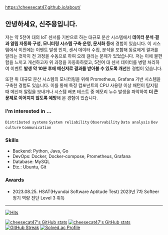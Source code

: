 <https://cheesecat47.github.io/about/>

## 안녕하세요, 신주용입니다.

저는 약 5천여 대의 IoT 센서를 기반으로 하는 대규모 분산 시스템에서 **데이터 분석·결과 알림 자동화 구성, 모니터링 시스템 구축·운영, 문서화 등**에 경험이 있습니다. 이 시스템에서 이전에는 이벤트 발생 인지, 센서 데이터 수집, 분석을 포함해 동료에게 결과를 알리는 것까지 전 과정을 수동으로 하여 오래 걸리는 문제가 있었습니다. 저는 이에 불편함을 느끼고 개선하고자 위 과정을 자동화하였고, 5천여 대 센서 데이터를 병렬 처리하여 이벤트 **발생 약 10분 후에 메신저로 결과를 받아볼 수 있도록 개선**한 경험이 있습니다.

또한 위 대규모 분산 시스템의 모니터링을 위해 Prometheus, Grafana 기반 시스템을 구축한 경험도 있습니다. 이를 통해 특정 컴포넌트의 CPU 사용량 이상 패턴이 탐지될 때 메신저 알림을 보내거나 시스템 배포 테스트 중 메모리 누수 발생을 파악하여 **더 큰 문제로 이어지지 않도록 예방**해 본 경험이 있습니다.

### I’m interested in …  

`Distributed systems` `System reliability` `Observability` `Data analysis` `Dev culture` `Communication`

### Skills

- Backend: Python, Java, Go
- DevOps: Docker, Docker-compose, Prometheus, Grafana
- Database: MySQL
- Etc.: Ubuntu, Git

### Awards

- 2023.08.25. HSAT(Hyundai Software Aptitude Test) 2023년 7차 Softeer 정기 역량 진단 Level 3 취득

---

<!-- <p align="center">
    <img src="./main_img1.gif" alt="slideshow" />
</p>

### Interests

<p align="center">
    <img src="https://img.shields.io/badge/ApacheHadoop-66CCFF?style=for-the-badge&logo=ApacheHadoop&logoColor=white"/>
    <img src="https://img.shields.io/badge/ApacheKafka-231F20?style=for-the-badge&logo=ApacheKafka&logoColor=white"/>
</p>

<p align="center">
    <img src="https://img.shields.io/badge/Elastic-005571?style=for-the-badge&logo=Elastic&logoColor=white"/>
    <img src="https://img.shields.io/badge/ElasticStack-005571?style=for-the-badge&logo=ElasticStack&logoColor=white"/>
    <img src="https://img.shields.io/badge/Elasticsearch-005571?style=for-the-badge&logo=Elasticsearch&logoColor=white"/>
</p>

<p align="center">
    <img src="https://img.shields.io/badge/Python-3766AB?style=for-the-badge&logo=Python&logoColor=white"/>
    <img src="https://img.shields.io/badge/Jupyter-F37626?style=for-the-badge&logo=Jupyter&logoColor=white"/>
    <img src="https://img.shields.io/badge/Prometheus-E6522C?style=for-the-badge&logo=Prometheus&logoColor=white"/>
    <img src="https://img.shields.io/badge/Grafana-F46800?style=for-the-badge&logo=Grafana&logoColor=white"/>
</p> -->

[![Hits](https://hits.seeyoufarm.com/api/count/incr/badge.svg?url=https%3A%2F%2Fgithub.com%2Fcheesecat47&count_bg=%2379C83D&title_bg=%23555555&icon=&icon_color=%23E7E7E7&title=hits&edge_flat=false)](https://hits.seeyoufarm.com)  

[![cheesecat47's GitHub stats](https://github-readme-stats.vercel.app/api?username=cheesecat47&count_private=true&show_icons=true&theme=transparent)](https://github.com/anuraghazra/github-readme-stats)
[![cheesecat47's GitHub stats](https://github-readme-stats.vercel.app/api/top-langs/?username=cheesecat47&count_private=true&show_icons=true&theme=transparent&layout=compact)](https://github.com/anuraghazra/github-readme-stats)
[![GitHub Streak](https://streak-stats.demolab.com?user=cheesecat47&hide_border=true&mode=weekly)](https://git.io/streak-stats)
[![Solved.ac Profile](http://mazassumnida.wtf/api/generate_badge?boj=cheesecat47)](https://solved.ac/cheesecat47)

<!-- https://simpleicons.org/ -->
